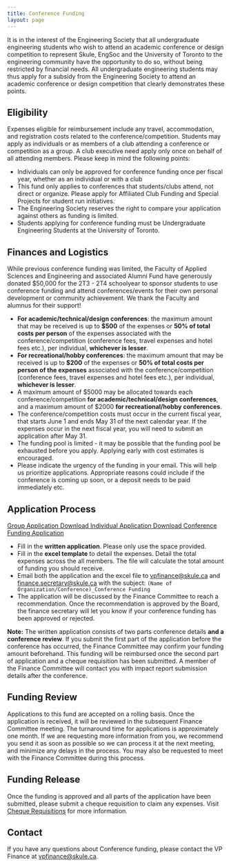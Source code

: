 ```yaml
---
title: Conference Funding
layout: page
---
```


It is in the interest of the Engineering Society that all undergraduate engineering students who wish to attend an academic conference or design competition to represent Skule, EngSoc and the University of Toronto to the engineering community have the opportunity to do so, without being restricted by financial needs. All undergraduate engineering students may thus apply for a subsidy from the Engineering Society to attend an academic conference or design competition that clearly demonstrates these points.

## Eligibility

Expenses eligible for reimbursement include any travel, accommodation, and registration costs related to the conference/competition. Students may apply as individuals or as members of a club attending a conference or competition as a group. A club executive need apply only once on behalf of all attending members. Please keep in mind the following points:

- Individuals can only be approved for conference funding once per fiscal year, whether as an individual or with a club
- This fund only applies to conferences that students/clubs attend, not direct or organize. Please apply for Affiliated Club Funding and Special Projects for student run initiatives.
- The Engineering Society reserves the right to compare your application against others as funding is limited.
- Students applying for conference funding must be Undergraduate Engineering Students at the University of Toronto.

## Finances and Logistics

While previous conference funding was limited, the Faculty of Applied Sciences and Engineering and associated Alumni Fund have generously donated $50,000 for the 2T3 - 2T4 schoolyear to sponsor students to use conference funding and attend conferences/events for their own personal development or community achievement. We thank the Faculty and alumnus for their support!

- **For academic/technical/design conferences**: the maximum amount that may be received is up to **$500** of the expenses or **50% of total costs per person** of the expenses associated with the conference/competition (conference fees, travel expenses and hotel fees etc.), per individual, **whichever is lesser**.
- **For recreational/hobby conferences**: the maximum amount that may be received is up to **$200** of the expenses or **50% of total costs per person of the expenses** associated with the conference/competition (conference fees, travel expenses and hotel fees etc.), per individual, **whichever is lesser**.
- A maximum amount of $5000 may be allocated towards each conference/competition **for academic/technical/design conferences**, and a maximum amount of $2000 **for recreational/hobby conferences**.
- The conference/competition costs must occur in the current fiscal year, that starts June 1 and ends May 31 of the next calendar year. If the expenses occur in the next fiscal year, you will need to submit an application after May 31.
- The funding pool is limited - it may be possible that the funding pool be exhausted before you apply. Applying early with cost estimates is encouraged.
- Please indicate the urgency of the funding in your email. This will help us prioritize applications. Appropriate reasons could include if the conference is coming up soon, or a deposit needs to be paid immediately etc.

## Application Process 

<a class="button is-primary" href="/finances/applications/Conference-Funding-Application-2T3-2T4-Group.xlsx" download> Group Application Download </a>
<a class="button is-primary" href="/finances/applications/Conference-Funding-Application-2T3-2T4-Individual.xlsx" download> Individual Application Download </a>
<a class="button is-danger" href="https://docs.google.com/forms/u/2/d/e/1FAIpQLSc-rONEqG6p9s-P5y7LsPGavkY9m00JPIh_ktQBzTZ3OpNcLw/viewform"> Conference Funding Application </a>

- Fill in the **written application**. Please only use the space provided.
- Fill in the **excel template** to detail the expenses. Detail the total expenses across the all members. The file will calculate the total amount of funding you should receive.
- Email both the application and the excel file to [vpfinance@skule.ca](mailto:vpfinance@skule.ca) and [finance.secretary@skule.ca](mailto:finance.secretary@skule.ca) with the subject: `(Name of Organization/Conference)_Conference Funding`
- The application will be discussed by the Finance Committee to reach a recommendation. Once the recommendation is approved by the Board, the finance secretary will let you know if your conference funding has been approved or rejected.

**Note:** The written application consists of two parts conference details **and a conference review**. If you submit the first part of the application before the conference has occurred, the Finance Committee may confirm your funding amount beforehand. This funding will be reimbursed once the second part of application and a cheque requisition has been submitted. A member of the Finance Committee will contact you with impact report submission details after the conference.

## Funding Review

Applications to this fund are accepted on a rolling basis. Once the application is received, it will be reviewed in the subsequent Finance Committee meeting. The turnaround time for applications is approximately one month. If we are requesting more information from you, we recommend you send it as soon as possible so we can process it at the next meeting, and minimize any delays in the process. You may also be requested to meet with the Finance Committee during this process.

## Funding Release

Once the funding is approved and all parts of the application have been submitted, please submit a cheque requisition to claim any expenses. Visit [Cheque Requisitions](/finances/cheque_requisitions) for more information.

## Contact

If you have any questions about Conference funding, please contact the VP Finance at [vpfinance@skule.ca](mailto:vpfinance@skule.ca).
